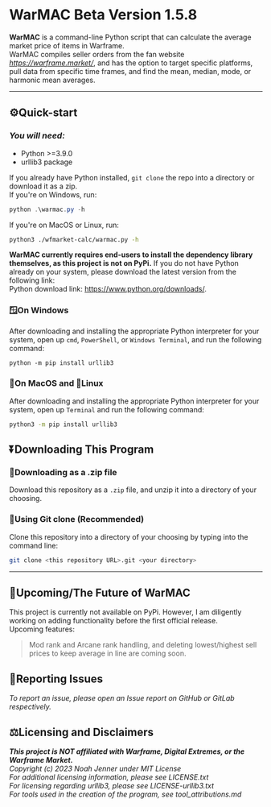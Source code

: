 
# **WarMAC Beta Version 1.5.8**

**WarMAC** is a command-line Python script that can calculate the average market price of items in Warframe.  
WarMAC compiles seller orders from the fan website *<https://warframe.market/>*, and has the option to target specific platforms, pull data from specific time frames, and find the mean, median, mode, or harmonic mean averages.  

***

## **⚙️Quick-start**  

### *You will need:*  

* Python >=3.9.0
* urllib3 package  

If you already have Python installed, `git clone` the repo into a directory or download it as a zip.  
If you're on Windows, run:  

```PowerShell
python .\warmac.py -h
```

If you're on MacOS or Linux, run:  

```bash
python3 ./wfmarket-calc/warmac.py -h
```

**WarMAC currently requires end-users to install the dependency library themselves, as this project is not on PyPi.**
If you do not have Python already on your system, please download the latest version from the following link:  
Python download link: <https://www.python.org/downloads/>.  

### 🪟On Windows  

After downloading and installing the appropriate Python interpreter for your system, open up `cmd`, `PowerShell`, or `Windows Terminal`, and run the following command:  

```ps
python -m pip install urllib3
```

### 🍎On MacOS and 🐧Linux  

After downloading and installing the appropriate Python interpreter for your system, open up `Terminal` and run the following command:  

```bash
python3 -m pip install urllib3
```

## **⏬Downloading This Program**  

### 🎒Downloading as a .zip file  

Download this repository as a `.zip` file, and unzip it into a directory of your choosing.  

### 🤖Using Git clone (Recommended)  

Clone this repository into a directory of your choosing by typing into the command line:  

```bash
git clone <this repository URL>.git <your directory>
```

***

## **🔮Upcoming/The Future of WarMAC**  

This project is currently not available on PyPi. However, I am diligently working on adding functionality before the first official release.  
Upcoming features:  
> Mod rank and Arcane rank handling, and deleting lowest/highest sell prices to keep average in line are coming soon.  

## **💽Reporting Issues**  

*To report an issue, please open an Issue report on GitHub or GitLab respectively.*  

## **⚖️Licensing and Disclaimers**  

***This project is NOT affiliated with Warframe, Digital Extremes, or the Warframe Market.***  
*Copyright (c) 2023 Noah Jenner under MIT License*  
*For additional licensing information, please see LICENSE.txt*  
*For licensing regarding urllib3, please see LICENSE-urllib3.txt*  
*For tools used in the creation of the program, see tool_attributions.md*  
